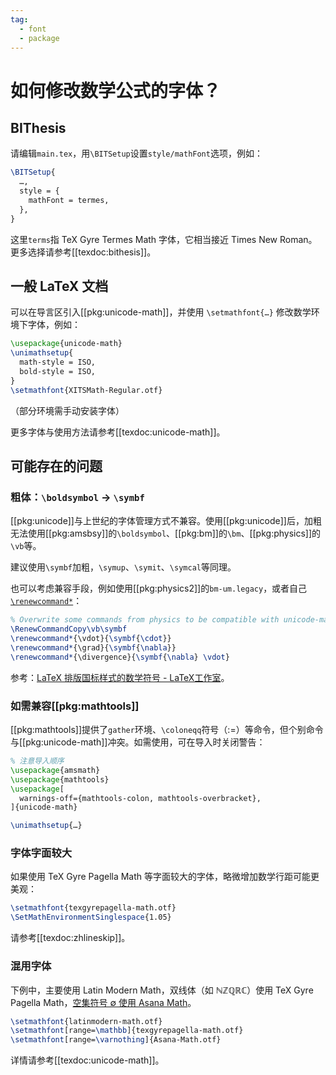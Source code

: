 ```yaml
---
tag:
  - font
  - package
---
```


# 如何修改数学公式的字体？

## BIThesis

请编辑`main.tex`，用`\BITSetup`设置`style/mathFont`选项，例如：

```latex {4}
\BITSetup{
  …,
  style = {
    mathFont = termes,
  },
}
```

这里`terms`指 TeX Gyre Termes Math 字体，它相当接近 Times New Roman。更多选择请参考[[texdoc:bithesis]]。

## 一般 LaTeX 文档

<!-- https://github.com/BITNP/BIThesis/discussions/583 -->

可以在导言区引入[[pkg:unicode-math]]，并使用 `\setmathfont{…}` 修改数学环境下字体，例如：

```latex
\usepackage{unicode-math}
\unimathsetup{
  math-style = ISO,
  bold-style = ISO,
}
\setmathfont{XITSMath-Regular.otf}
```

（部分环境需手动安装字体）

更多字体与使用方法请参考[[texdoc:unicode-math]]。

## 可能存在的问题

### 粗体：`\boldsymbol` → `\symbf`

[[pkg:unicode]]与上世纪的字体管理方式不兼容。使用[[pkg:unicode]]后，加粗无法使用[[pkg:amsbsy]]的`\boldsymbol`、[[pkg:bm]]的`\bm`、[[pkg:physics]]的`\vb`等。

建议使用`\symbf`加粗，`\symup`、`\symit`、`\symcal`等同理。

也可以考虑兼容手段，例如使用[[pkg:physics2]]的`bm-um.legacy`，或者自己[`\renewcommand*`](https://texfaq.org/FAQ-newcmdstar)：

```latex
% Overwrite some commands from physics to be compatible with unicode-math
\RenewCommandCopy\vb\symbf
\renewcommand*{\vdot}{\symbf{\cdot}}
\renewcommand*{\grad}{\symbf{\nabla}}
\renewcommand*{\divergence}{\symbf{\nabla} \vdot}
```

参考：[LaTeX 排版国标样式的数学符号 - LaTeX工作室](https://www.latexstudio.net/archives/51494)。

### 如需兼容[[pkg:mathtools]]

[[pkg:mathtools]]提供了`gather`环境、`\coloneqq`符号（:=）等命令，但个别命令与[[pkg:unicode-math]]冲突。如需使用，可在导入时关闭警告：

```latex {5}
% 注意导入顺序
\usepackage{amsmath}
\usepackage{mathtools}
\usepackage[
  warnings-off={mathtools-colon, mathtools-overbracket},
]{unicode-math}

\unimathsetup{…}
```

### 字体字面较大

如果使用 TeX Gyre Pagella Math 等字面较大的字体，略微增加数学行距可能更美观：

```latex
\setmathfont{texgyrepagella-math.otf}
\SetMathEnvironmentSinglespace{1.05}
```

请参考[[texdoc:zhlineskip]]。

### 混用字体

下例中，主要使用 Latin Modern Math，双线体（如 ℕℤℚℝℂ）使用 TeX Gyre Pagella Math，[空集符号 ∅ 使用 Asana Math](https://tex.stackexchange.com/questions/208014/empty-set-symbols-confused)。

```latex
\setmathfont{latinmodern-math.otf}
\setmathfont[range=\mathbb]{texgyrepagella-math.otf}
\setmathfont[range=\varnothing]{Asana-Math.otf}
```

详情请参考[[texdoc:unicode-math]]。
